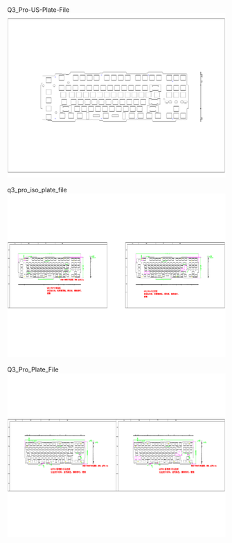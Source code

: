 <br/>Q3_Pro-US-Plate-File<br/>![image](./Q3_Pro-US-Plate-File.png)<br/>
<br/>q3_pro_iso_plate_file<br/>![image](./q3_pro_iso_plate_file.png)<br/>
<br/>Q3_Pro_Plate_File<br/>![image](./Q3_Pro_Plate_File.png)<br/>
